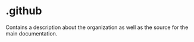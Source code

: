 # .github

Contains a description about the organization as well as the source for the main documentation.
